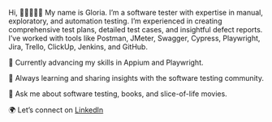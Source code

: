 Hi, 👋🏾👩🏾‍💻
My name is Gloria. I’m a software tester with expertise in manual, exploratory, and automation testing. I’m experienced in creating comprehensive test plans, detailed test cases, and insightful defect reports. I’ve worked with tools like Postman, JMeter, Swagger, Cypress, Playwright, Jira, Trello, ClickUp, Jenkins, and GitHub.

🔭 Currently advancing my skills in Appium and Playwright.

🌱 Always learning and sharing insights with the software testing community.

💬 Ask me about software testing, books, and slice-of-life movies.

🌍 Let’s connect on [LinkedIn](https://linkedin.com/in/gloria-edwin)
